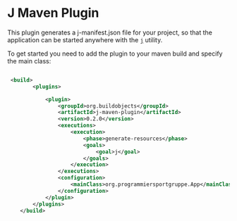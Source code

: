 # J Maven Plugin

This plugin generates a j-manifest.json file for your project, so that the application
can be started anywhere with the [`j`](https://github.com/programmiersportgruppe/j) utility.

To get started you need to add the plugin to your maven build and specify the main class:

```.xml

 <build>
        <plugins>

            <plugin>
                <groupId>org.buildobjects</groupId>
                <artifactId>j-maven-plugin</artifactId>
                <version>0.2.0</version>
                <executions>
                    <execution>
                        <phase>generate-resources</phase>
                        <goals>
                            <goal>j</goal>
                        </goals>
                    </execution>
                </executions>
                <configuration>
                    <mainClass>org.programmiersportgruppe.App</mainClass>
                </configuration>
            </plugin>
        </plugins>
    </build>
```
